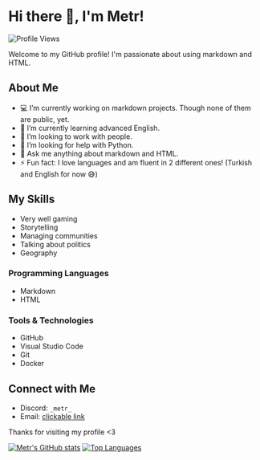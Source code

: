 # Hi there 👋, I'm Metr!

![Profile Views](https://komarev.com/ghpvc/?username=tp-duolingo&color=green)

Welcome to my GitHub profile! I'm passionate about using markdown and HTML.

## About Me

- 💻 I’m currently working on markdown projects. Though none of them are public, yet.
- 🌱 I’m currently learning advanced English.
- 👯 I’m looking to work with people.
- 🤔 I’m looking for help with Python.
- 💬 Ask me anything about markdown and HTML.
- ⚡ Fun fact: I love languages and am fluent in 2 different ones! (Turkish and English for now 😅)

## My Skills

- Very well gaming
- Storytelling
- Managing communities
- Talking about politics
- Geography

### Programming Languages

- Markdown
- HTML

### Tools & Technologies

- GitHub
- Visual Studio Code
- Git
- Docker

## Connect with Me

- Discord: ``_metr_``
- Email: [clickable link](mailto:tpduolingo0001@gmail.com)

Thanks for visiting my profile <3

[![Metr's GitHub stats](https://github-readme-stats.vercel.app/api?username=tp-duolingo)](https://github.com/anuraghazra/github-readme-stats)
[![Top Languages](https://github-readme-stats.vercel.app/api/top-langs/?username=tp-duolingo)](https://github.com/anuraghazra/github-readme-stats)
